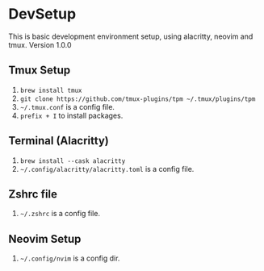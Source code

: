 # DevSetup
This is basic development environment setup, using alacritty, neovim and tmux.
Version 1.0.0

## Tmux Setup

1. `brew install tmux`
2. `git clone https://github.com/tmux-plugins/tpm ~/.tmux/plugins/tpm`
3. `~/.tmux.conf` is a config file.
4. `prefix + I` to install packages.


## Terminal (Alacritty)

1. `brew install --cask alacritty`
2.  `~/.config/alacritty/alacritty.toml` is a config file.


## Zshrc file

1. `~/.zshrc` is a config file.


## Neovim Setup

1. `~/.config/nvim` is a config dir.

